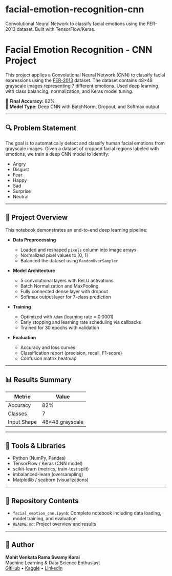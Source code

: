 # facial-emotion-recognition-cnn
Convolutional Neural Network to classify facial emotions using the FER-2013 dataset. Built with TensorFlow/Keras. 

# Facial Emotion Recognition - CNN Project

This project applies a Convolutional Neural Network (CNN) to classify facial expressions using the [FER-2013](https://www.kaggle.com/datasets/msambare/fer2013) dataset. The dataset contains 48×48 grayscale images representing 7 different emotions. Used deep learning with class balancing, normalization, and Keras model tuning.

🎯 **Final Accuracy:** 82%  
🧠 **Model Type:** Deep CNN with BatchNorm, Dropout, and Softmax output

---

## 🔍 Problem Statement

The goal is to automatically detect and classify human facial emotions from grayscale images. Given a dataset of cropped facial regions labeled with emotions, we train a deep CNN model to identify:

- Angry
- Disgust
- Fear
- Happy
- Sad
- Surprise
- Neutral

---

## 📂 Project Overview

This notebook demonstrates an end-to-end deep learning pipeline:

- **Data Preprocessing**
  - Loaded and reshaped `pixels` column into image arrays
  - Normalized pixel values to [0, 1]
  - Balanced the dataset using `RandomOverSampler`

- **Model Architecture**
  - 5 convolutional layers with ReLU activations
  - Batch Normalization and MaxPooling
  - Fully connected dense layer with dropout
  - Softmax output layer for 7-class prediction

- **Training**
  - Optimized with `Adam` (learning rate = 0.0001)
  - Early stopping and learning rate scheduling via callbacks
  - Trained for 30 epochs with validation

- **Evaluation**
  - Accuracy and loss curves
  - Classification report (precision, recall, F1-score)
  - Confusion matrix heatmap

---

## 📊 Results Summary

| Metric       | Value |
|--------------|-------|
| Accuracy     | 82%   |
| Classes      | 7     |
| Input Shape  | 48×48 grayscale |

---

## 🧰 Tools & Libraries

- Python (NumPy, Pandas)
- TensorFlow / Keras (CNN model)
- scikit-learn (metrics, train-test split)
- imbalanced-learn (oversampling)
- Matplotlib / seaborn (visualizations)

---

## 📁 Repository Contents

- `facial_emotion_cnn.ipynb`: Complete notebook including data loading, model training, and evaluation
- `README.md`: Project overview and results

---

## 📌 Author

**Mohit Venkata Rama Swamy Korai**  
Machine Learning & Data Science Enthusiast  
[GitHub](https://github.com/mohitkorai) • [Kaggle](https://www.kaggle.com/mohitkorai) • [LinkedIn](https://www.linkedin.com/in/venkatasw/)
